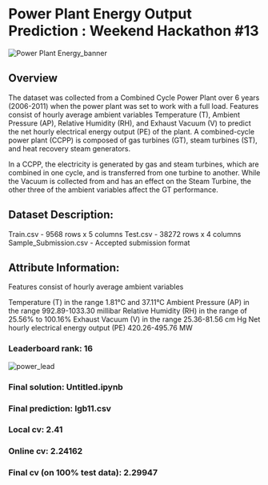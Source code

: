 # Power Plant Energy Output Prediction : Weekend Hackathon #13


![Power Plant Energy_banner](https://user-images.githubusercontent.com/56091634/88527783-5c552600-d01b-11ea-998f-61ea13b32d59.jpg)


## Overview

The dataset was collected from a Combined Cycle Power Plant over 6 years (2006-2011) when the power plant was set to work with a full load. Features consist of hourly average ambient variables Temperature (T), Ambient Pressure (AP), Relative Humidity (RH), and Exhaust Vacuum (V) to predict the net hourly electrical energy output (PE) of the plant.
A combined-cycle power plant (CCPP) is composed of gas turbines (GT), steam turbines (ST), and heat recovery steam generators.

In a CCPP, the electricity is generated by gas and steam turbines, which are combined in one cycle, and is transferred from one turbine to another. While the Vacuum is collected from and has an effect on the Steam Turbine, the other three of the ambient variables affect the GT performance.

## Dataset Description:

Train.csv - 9568 rows x 5 columns
Test.csv - 38272 rows x 4 columns
Sample_Submission.csv - Accepted submission format

## Attribute Information:

Features consist of hourly average ambient variables

Temperature (T) in the range 1.81°C and 37.11°C
Ambient Pressure (AP) in the range 992.89-1033.30 millibar
Relative Humidity (RH) in the range of 25.56% to 100.16%
Exhaust Vacuum (V) in the range 25.36-81.56 cm Hg
Net hourly electrical energy output (PE) 420.26-495.76 MW

### Leaderboard rank: 16

![power_lead](https://user-images.githubusercontent.com/56091634/88893204-a2042f80-d263-11ea-8482-070417d75f3e.png)

### Final solution: Untitled.ipynb

### Final prediction: lgb11.csv

### Local cv: 2.41

### Online cv: 2.24162

### Final cv (on 100% test data): 2.29947



